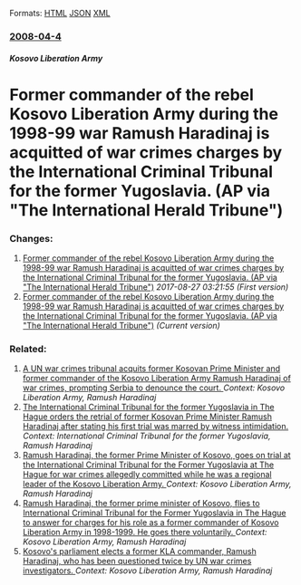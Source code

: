 
Formats: [HTML](/news/2008/04/4/former-commander-of-the-rebel-kosovo-liberation-army-during-the-1998a99-war-ramush-haradinaj-is-acquitted-of-war-crimes-charges-by-the-in.html)  [JSON](/news/2008/04/4/former-commander-of-the-rebel-kosovo-liberation-army-during-the-1998a99-war-ramush-haradinaj-is-acquitted-of-war-crimes-charges-by-the-in.json)  [XML](/news/2008/04/4/former-commander-of-the-rebel-kosovo-liberation-army-during-the-1998a99-war-ramush-haradinaj-is-acquitted-of-war-crimes-charges-by-the-in.xml)  

### [2008-04-4](/news/2008/04/4/index.md)

##### Kosovo Liberation Army
#  Former commander of the rebel Kosovo Liberation Army during the 1998-99 war Ramush Haradinaj is acquitted of war crimes charges by the International Criminal Tribunal for the former Yugoslavia. (AP via "The International Herald Tribune")




### Changes:

1. [ Former commander of the rebel Kosovo Liberation Army during the 1998-99 war Ramush Haradinaj is acquitted of war crimes charges by the International Criminal Tribunal for the former Yugoslavia. (AP via "The International Herald Tribune")](/news/2008/04/4/former-commander-of-the-rebel-kosovo-liberation-army-during-the-1998-99-war-ramush-haradinaj-is-acquitted-of-war-crimes-charges-by-the-in.md) _2017-08-27 03:21:55 (First version)_
1. [ Former commander of the rebel Kosovo Liberation Army during the 1998-99 war Ramush Haradinaj is acquitted of war crimes charges by the International Criminal Tribunal for the former Yugoslavia. (AP via "The International Herald Tribune")](/news/2008/04/4/former-commander-of-the-rebel-kosovo-liberation-army-during-the-1998a99-war-ramush-haradinaj-is-acquitted-of-war-crimes-charges-by-the-in.md) _(Current version)_

### Related:

1. [A UN war crimes tribunal acquits former Kosovan Prime Minister and former commander of the Kosovo Liberation Army Ramush Haradinaj of war crimes, prompting Serbia to denounce the court. ](/news/2012/11/29/a-un-war-crimes-tribunal-acquits-former-kosovan-prime-minister-and-former-commander-of-the-kosovo-liberation-army-ramush-haradinaj-of-war-cr.md) _Context: Kosovo Liberation Army, Ramush Haradinaj_
2. [The International Criminal Tribunal for the former Yugoslavia in The Hague orders the retrial of former Kosovan Prime Minister Ramush Haradinaj after stating his first trial was marred by witness intimidation. ](/news/2010/07/21/the-international-criminal-tribunal-for-the-former-yugoslavia-in-the-hague-orders-the-retrial-of-former-kosovan-prime-minister-ramush-haradi.md) _Context: International Criminal Tribunal for the former Yugoslavia, Ramush Haradinaj_
3. [ Ramush Haradinaj, the former Prime Minister of Kosovo, goes on trial at the International Criminal Tribunal for the Former Yugoslavia at The Hague for war crimes allegedly committed while he was a regional leader of the Kosovo Liberation Army. ](/news/2007/03/5/ramush-haradinaj-the-former-prime-minister-of-kosovo-goes-on-trial-at-the-international-criminal-tribunal-for-the-former-yugoslavia-at-th.md) _Context: Kosovo Liberation Army, Ramush Haradinaj_
4. [ Ramush Haradinaj, the former prime minister of Kosovo, flies to International Criminal Tribunal for the Former Yugoslavia in The Hague to answer for charges for his role as a former commander of Kosovo Liberation Army in 1998-1999. He goes there voluntarily. ](/news/2005/03/9/ramush-haradinaj-the-former-prime-minister-of-kosovo-flies-to-international-criminal-tribunal-for-the-former-yugoslavia-in-the-hague-to-a.md) _Context: Kosovo Liberation Army, Ramush Haradinaj_
5. [ Kosovo's parliament elects a former KLA commander, Ramush Haradinaj, who has been questioned twice by UN war crimes investigators. ](/news/2004/12/3/kosovo-s-parliament-elects-a-former-kla-commander-ramush-haradinaj-who-has-been-questioned-twice-by-un-war-crimes-investigators.md) _Context: Kosovo Liberation Army, Ramush Haradinaj_
